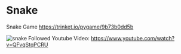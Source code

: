# Snake
Snake Game
https://trinket.io/pygame/9b73b0dd5b

![snake](https://user-images.githubusercontent.com/110795985/185712631-7832567a-dab2-4a31-8c1f-9f32dfe44ac3.png)
Followed Youtube Video: https://www.youtube.com/watch?v=QFvqStqPCRU
